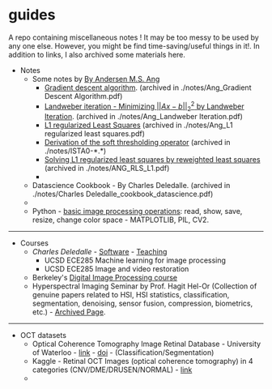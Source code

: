# guides
A repo containing miscellaneous notes ! It may be too messy to be used by any one else. However, you might be find time-saving/useful things in it!. In addition to links,  I also archived some materials here.

- Notes
  - Some notes by [By Andersen M.S. Ang](https://angms.science/notes.html)
    - [Gradient descent algorithm](https://angms.science/doc/CVX/CVX_GD.pdf). (archived in ./notes/Ang_Gradient Descent Algorithm.pdf)
    - [Landweber iteration - Minimizing $||Ax-b||_2^2$ by Landweber Iteration](https://angms.science/doc/CVX/LandweberIteration.pdf). (archived in ./notes/Ang_Landweber Iteration.pdf)
    - [L1  regularized Least Squares](https://angms.science/doc/CVX/L1_regularized_LS.pdf) (archived in ./notes/Ang_L1 regularized least squares.pdf)
    - [Derivation of the soft thresholding operator](https://angms.science/doc/CVX/ISTA0.pdf) (archived in ./notes/ISTA0-\*.\*)
    - [Solving  L1  regularized least squares by reweighted least squares](https://angms.science/doc/CVX/RLS_l1.pdf) (archived in ./notes/ANG_RLS_L1.pdf)
    - 
  - Datascience Cookbook - By Charles Deledalle. (archived in ./notes/Charles Deledalle_cookbook_datascience.pdf)
  - 
  - Python - [basic image processing operations](./guide_image_basics_git.ipynb): read, show, save, resize, change color space - MATPLOTLIB, PIL, CV2.
------------
- Courses
  - *Charles Deledalle* - [Software](https://www.charles-deledalle.fr/pages/software.php) - [Teaching](https://www.charles-deledalle.fr/pages/teaching.php)
    - UCSD ECE285 Machine learning for image processing
    - UCSD ECE285 Image and video restoration
  - Berkeley's [Digital Image Processing course](http://www-inst.eecs.berkeley.edu/~ee225b/sp20/)
  - Hyperspectral Imaging Seminar by Prof. Hagit Hel-Or (Collection of genuine papers related to HSI, HSI statistics, classification, segmentation, denoising, sensor fusion, compression, biometrics, etc.) - [Archived Page]().
------------
- OCT datasets
  - Optical Coherence Tomography Image Retinal Database - University of Waterloo - [link](https://www.openicpsr.org/openicpsr/project/108503/version/V1/view) - [doi](https://doi.org/10.3886/E108503V1) - (Classification/Segmentation)
  - Kaggle - Retinal OCT Images (optical coherence tomography) in 4 categories (CNV/DME/DRUSEN/NORMAL) - [link](https://www.kaggle.com/paultimothymooney/kermany2018)
  -
  
